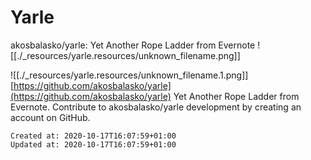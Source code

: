 # Yarle
akosbalasko/yarle: Yet Another Rope Ladder from Evernote
![[./_resources/yarle.resources/unknown_filename.png]]

![[./_resources/yarle.resources/unknown_filename.1.png]][https://github.com/akosbalasko/yarle](https://github.com/akosbalasko/yarle)
Yet Another Rope Ladder from Evernote. Contribute to akosbalasko/yarle development by creating an account on GitHub.

    Created at: 2020-10-17T16:07:59+01:00
    Updated at: 2020-10-17T16:07:59+01:00


